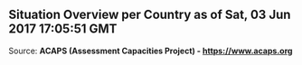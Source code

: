 ## Situation Overview per Country as of Sat, 03 Jun 2017 17:05:51 GMT

Source: **ACAPS (Assessment Capacities Project) - https://www.acaps.org**